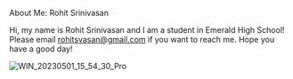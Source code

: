 About Me: Rohit Srinivasan

Hi, my name is Rohit Srinivasan and I am a student in Emerald High School! Please email rohitsvasan@gmail.com if you want to reach me. Hope you have a good day!


![WIN_20230501_15_54_30_Pro](https://github.com/user-attachments/assets/922a06e1-7a4d-4a05-8d72-ebfd43eb5f94)

